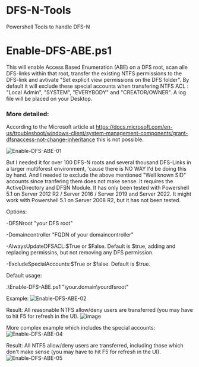 # DFS-N-Tools
Powershell Tools to handle DFS-N

# Enable-DFS-ABE.ps1

This will enable Access Based Enumeration (ABE) on a DFS root, scan alle DFS-links within that root, transfer the existing NTFS permissions to the DFS-link and avtivate "Set explicit view permissions on the DFS folder". By default it will exclude these special accounts when transfering NTFS ACL : "Local Admin", "SYSTEM", "EVERYBODY" and "CREATOR/OWNER". A log file will be placed on your Desktop.

### More detailed:

According to the Microsoft article at https://docs.microsoft.com/en-us/troubleshoot/windows-client/system-management-components/grant-dfsnaccess-not-change-inheritance this is not possible.

![Enable-DFS-ABE-01](https://user-images.githubusercontent.com/10100281/189478943-9d10f80f-1a19-4990-ba59-cbd897edc688.png)

But I needed it for over 100 DFS-N roots and several thousand DFS-Links in a larger multiforest environment, 'cause there is NO WAY I'd be doing this by hand. And I needed to exclude the above mentioned "Well known SID" accounts since tranfering them does not make sense.
It requires the ActiveDirectory and DFSN Module. It has only been tested with Powershell 5.1 on Server 2012 R2 / Server 2016 / Server 2019 and Server 2022. It might work with Powershell 5.1 on Server 2008 R2, but it has not been tested.

Options:

  -DFSNroot "your DFS root"

  -Domaincontroller "FQDN of your domaincontroller"

  -AlwaysUpdateDFSACL:$True or $False. Default is $true, adding and replacing permissins, but not removing any DFS permission.

  -ExcludeSpecialAccounts:$True or $false. Default is $true.


Default usage:

.\Enable-DFS-ABE.ps1 "\\your.domain\yourdfsroot"

Example:
![Enable-DFS-ABE-02](https://user-images.githubusercontent.com/10100281/189477637-3d4394ff-b2df-44e6-a0fc-2098e5dcb6bf.png)

Result: All reasonable NTFS allow/deny users are transferred (you may have to hit F5 for refresh in the UI).
![image](https://user-images.githubusercontent.com/10100281/189477379-9a1a41e2-09b3-4ad0-983e-ca2d3956fe37.png)

More complex example which includes the special accounts:
![Enable-DFS-ABE-04](https://user-images.githubusercontent.com/10100281/189477792-41de7180-2a17-4282-8a3c-01c76f603afd.png)

Result: All NTFS allow/deny users are transferred, including those which don't make sense (you may have to hit F5 for refresh in the UI).
![Enable-DFS-ABE-05](https://user-images.githubusercontent.com/10100281/189477868-f129fd0c-e149-471a-9623-3d6298644079.png)

